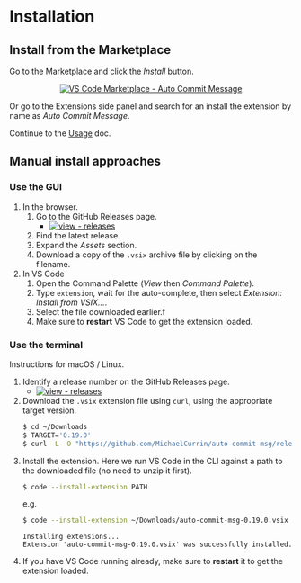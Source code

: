 # Installation

## Install from the Marketplace

Go to the Marketplace and click the _Install_ button.

<div align="center">
    
[![VS Code Marketplace - Auto Commit Message](https://img.shields.io/badge/VS_Code_Marketplace-Auto_Commit_Message-blue?style=for-the-badge&logo=visual-studio-code)](https://marketplace.visualstudio.com/items?itemName=MichaelCurrin.auto-commit-msg)

</div>

Or go to the Extensions side panel and search for an install the extension by name as _Auto Commit Message_.
    
Continue to the [Usage](usage.md) doc.


## Manual install approaches

### Use the GUI

1. In the browser.
    1. Go to the GitHub Releases page.
        - [![view - releases](https://img.shields.io/badge/view-releases-2ea44f?style=for-the-badge&logo=github)](https://github.com/MichaelCurrin/auto-commit-msg/releases)
    1. Find the latest release.
    1. Expand the _Assets_ section.
    3. Download a copy of the `.vsix` archive file by clicking on the filename.
1. In VS Code
    1. Open the Command Palette (_View_ then _Command Palette_).
    1. Type `extension`, wait for the auto-complete, then select _Extension: Install from VSIX..._.
    1. Select the file downloaded earlier.f
    3. Make sure to **restart** VS Code to get the extension loaded.

### Use the terminal

Instructions for macOS / Linux.

1. Identify a release number on the GitHub Releases page.
    - [![view - releases](https://img.shields.io/badge/view-releases-2ea44f?style=for-the-badge&logo=github)](https://github.com/MichaelCurrin/auto-commit-msg/releases)
1. Download the `.vsix` extension file using `curl`, using the appropriate target version.
    ```sh
    $ cd ~/Downloads
    $ TARGET='0.19.0'
    $ curl -L -O "https://github.com/MichaelCurrin/auto-commit-msg/releases/download/v$TARGET/auto-commit-msg-$TARGET.vsix"
    ```
1. Install the extension. Here we run VS Code in the CLI against a path to the downloaded file (no need to unzip it first).
    ```sh
    $ code --install-extension PATH
    ```
    e.g.
    ```sh
    $ code --install-extension ~/Downloads/auto-commit-msg-0.19.0.vsix
    ```
    ```
    Installing extensions...
    Extension 'auto-commit-msg-0.19.0.vsix' was successfully installed.
    ```
1. If you have VS Code running already, make sure to **restart** it to get the extension loaded.

